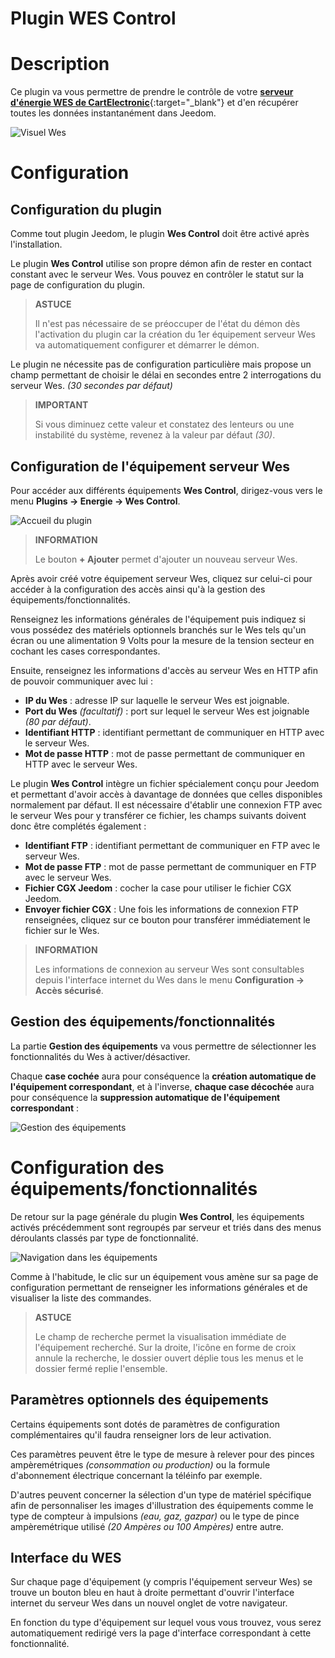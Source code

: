 # Plugin WES Control

# Description

Ce plugin va vous permettre de prendre le contrôle de votre [**serveur d'énergie WES de CartElectronic**](https://www.cartelectronic.fr/content/8-serveur-wes){:target="\_blank"} et d'en récupérer toutes les données instantanément dans Jeedom.    

![Visuel Wes](../../core/config/general.png)

# Configuration

## Configuration du plugin

Comme tout plugin Jeedom, le plugin **Wes Control** doit être activé après l'installation.

Le plugin **Wes Control** utilise son propre démon afin de rester en contact constant avec le serveur Wes. Vous pouvez en contrôler le statut sur la page de configuration du plugin.

>**ASTUCE**
>    
>Il n'est pas nécessaire de se préoccuper de l'état du démon dès l'activation du plugin car la création du 1er équipement serveur Wes va automatiquement configurer et démarrer le démon.

Le plugin ne nécessite pas de configuration particulière mais propose un champ permettant de choisir le délai en secondes entre 2 interrogations du serveur Wes. *(30 secondes par défaut)*

>**IMPORTANT**
>    
>Si vous diminuez cette valeur et constatez des lenteurs ou une instabilité du système, revenez à la valeur par défaut *(30)*.

## Configuration de l'équipement serveur Wes

Pour accéder aux différents équipements **Wes Control**, dirigez-vous vers le menu **Plugins → Energie → Wes Control**.    

![Accueil du plugin](../images/wescontrol_navigate.png)

>**INFORMATION**
>    
>Le bouton **+ Ajouter** permet d'ajouter un nouveau serveur Wes.

Après avoir créé votre équipement serveur Wes, cliquez sur celui-ci pour accéder à la configuration des accès ainsi qu'à la gestion des équipements/fonctionnalités.     

Renseignez les informations générales de l'équipement puis indiquez si vous possédez des matériels optionnels branchés sur le Wes tels qu'un écran ou une alimentation 9 Volts pour la mesure de la tension secteur en cochant les cases correspondantes.

Ensuite, renseignez les informations d'accès au serveur Wes en HTTP afin de pouvoir communiquer avec lui :
- **IP du Wes** : adresse IP sur laquelle le serveur Wes est joignable.
- **Port du Wes** *(facultatif)* : port sur lequel le serveur Wes est joignable *(80 par défaut)*.
- **Identifiant HTTP** : identifiant permettant de communiquer en HTTP avec le serveur Wes.
- **Mot de passe HTTP** : mot de passe permettant de communiquer en HTTP avec le serveur Wes.

Le plugin **Wes Control** intègre un fichier spécialement conçu pour Jeedom et permettant d'avoir accès à davantage de données que celles disponibles normalement par défaut. Il est nécessaire d'établir une connexion FTP avec le serveur Wes pour y transférer ce fichier, les champs suivants doivent donc être complétés également :
- **Identifiant FTP** : identifiant permettant de communiquer en FTP avec le serveur Wes.
- **Mot de passe FTP** : mot de passe permettant de communiquer en FTP avec le serveur Wes.
- **Fichier CGX Jeedom** : cocher la case pour utiliser le fichier CGX Jeedom.
- **Envoyer fichier CGX** : Une fois les informations de connexion FTP renseignées, cliquez sur ce bouton pour transférer immédiatement le fichier sur le Wes.

>**INFORMATION**
>
>Les informations de connexion au serveur Wes sont consultables depuis l'interface internet du Wes dans le menu **Configuration → Accès sécurisé**.

## Gestion des équipements/fonctionnalités

La partie **Gestion des équipements** va vous permettre de sélectionner les fonctionnalités du Wes à activer/désactiver.

Chaque **case cochée** aura pour conséquence la **création automatique de l'équipement correspondant**, et à l'inverse, **chaque case décochée** aura pour conséquence la **suppression automatique de l'équipement correspondant** :     

![Gestion des équipements](../images/wescontrol_generalManage.png)

# Configuration des équipements/fonctionnalités

De retour sur la page générale du plugin **Wes Control**, les équipements activés précédemment sont regroupés par serveur et triés dans des menus déroulants classés par type de fonctionnalité.    

![Navigation dans les équipements](../images/wescontrol_screenshot1.png)

Comme à l'habitude, le clic sur un équipement vous amène sur sa page de configuration permettant de renseigner les informations générales et de visualiser la liste des commandes.

>**ASTUCE**
>
>Le champ de recherche permet la visualisation immédiate de l'équipement recherché. Sur la droite, l'icône en forme de croix annule la recherche, le dossier ouvert déplie tous les menus et le dossier fermé replie l'ensemble.

## Paramètres optionnels des équipements

Certains équipements sont dotés de paramètres de configuration complémentaires qu'il faudra renseigner lors de leur activation.

Ces paramètres peuvent être le type de mesure à relever pour des pinces ampèremétriques *(consommation ou production)* ou la formule d'abonnement électrique concernant la téléinfo par exemple.

D'autres peuvent concerner la sélection d'un type de matériel spécifique afin de personnaliser les images d'illustration des équipements comme le type de compteur à impulsions *(eau, gaz, gazpar)* ou le type de pince ampèremétrique utilisé *(20 Ampères ou 100 Ampères)* entre autre.

## Interface du WES

Sur chaque page d'équipement (y compris l'équipement serveur Wes) se trouve un bouton bleu en haut à droite permettant d'ouvrir l'interface internet du serveur Wes dans un nouvel onglet de votre navigateur.

En fonction du type d'équipement sur lequel vous vous trouvez, vous serez automatiquement redirigé vers la page d'interface correspondant à cette fonctionnalité.
